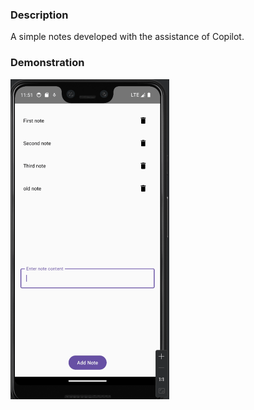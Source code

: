 ### Description
A simple notes developed with the assistance of Copilot.

### Demonstration
<img src="./assets/example1.gif" alt="Demonstration" style="zoom: 50%;" />
